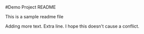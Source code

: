 #Demo Project README

This is a sample readme file

Adding more text.
Extra line.
I hope this doesn't cause a conflict.